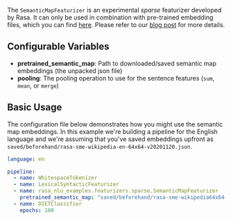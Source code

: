 The `SemanticMapFeaturizer` is an experimental *sparse* featurizer developed by Rasa.
It can only be used in combination with pre-trained embedding files, which you can
find [here](). Please refer to our [blog post]() for more details.

## Configurable Variables

- **pretrained_semantic_map**: Path to downloaded/saved semantic map embeddings (the unpacked json file)
- **pooling**: The pooling operation to use for the sentence features (`sum`, `mean`, or `merge`)

## Basic Usage

The configuration file below demonstrates how you might use the semantic map embeddings. In this example
we're building a pipeline for the English language and we're assuming that you've saved embeddings upfront
as `saved/beforehand/rasa-sme-wikipedia-en-64x64-v20201120.json`.

```yaml
language: en

pipeline:
  - name: WhitespaceTokenizer
  - name: LexicalSyntacticFeaturizer
  - name: rasa_nlu_examples.featurizers.sparse.SemanticMapFeaturizer
    pretrained_semantic_map: "saved/beforehand/rasa-sme-wikipedia64x64-en-v20201120.json"
  - name: DIETClassifier
    epochs: 100
```
